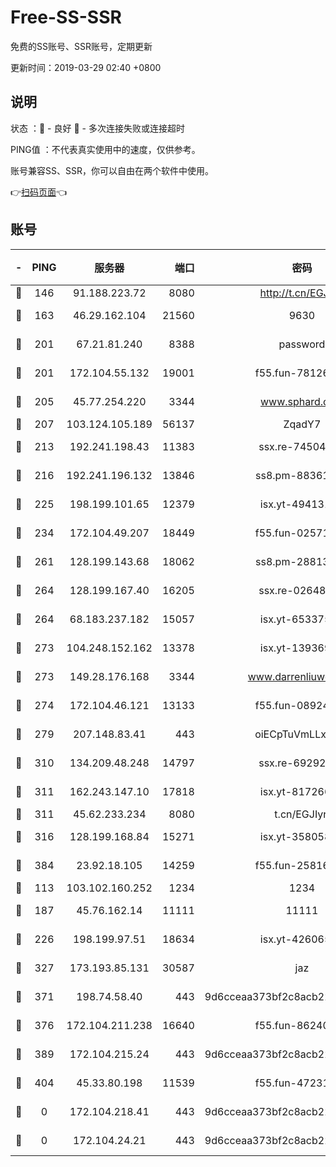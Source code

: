 # Free-SS-SSR

免费的SS账号、SSR账号，定期更新

更新时间：2019-03-29 02:40 +0800

## 说明

状态     ：🙂 - 良好 🙁 - 多次连接失败或连接超时

PING值   ：不代表真实使用中的速度，仅供参考。

账号兼容SS、SSR，你可以自由在两个软件中使用。

👉[扫码页面](https://liesauer.github.io/Free-SS-SSR/)👈

## 账号

|-|PING|服务器|端口|密码|加密方式|区域|
|:----:|:----:|:-----:|-----:|:----:|:----:|:----:|
|🙂|146|91.188.223.72|8080|http://t.cn/EGJIyrl|rc4-md5|RU|
|🙂|163|46.29.162.104|21560|9630|aes-128-ctr|RU|
|🙂|201|67.21.81.240|8388|password|aes-256-cfb|US|
|🙂|201|172.104.55.132|19001|f55.fun-78126963|aes-256-cfb|SG|
|🙂|205|45.77.254.220|3344|www.sphard.com|aes-256-cfb|SG|
|🙂|207|103.124.105.189|56137|ZqadY7|chacha20|US|
|🙂|213|192.241.198.43|11383|ssx.re-74504347|aes-256-cfb|US|
|🙂|216|192.241.196.132|13846|ss8.pm-88361455|aes-256-cfb|US|
|🙂|225|198.199.101.65|12379|isx.yt-49413164|aes-256-cfb|US|
|🙂|234|172.104.49.207|18449|f55.fun-02571373|aes-256-cfb|SG|
|🙂|261|128.199.143.68|18062|ss8.pm-28813046|aes-256-cfb|SG|
|🙂|264|128.199.167.40|16205|ssx.re-02648132|aes-256-cfb|SG|
|🙂|264|68.183.237.182|15057|isx.yt-65337564|aes-256-cfb|SG|
|🙂|273|104.248.152.162|13378|isx.yt-13936918|aes-256-cfb|SG|
|🙂|273|149.28.176.168|3344|www.darrenliuwei.com|aes-256-cfb|AU|
|🙂|274|172.104.46.121|13133|f55.fun-08924883|aes-256-cfb|SG|
|🙂|279|207.148.83.41|443|oiECpTuVmLLxk4Ts|aes-256-cfb|AU|
|🙂|310|134.209.48.248|14797|ssx.re-69292287|aes-256-cfb|US|
|🙂|311|162.243.147.10|17818|isx.yt-81726610|aes-256-cfb|US|
|🙂|311|45.62.233.234|8080|t.cn/EGJIyrl|rc4-md5|CA|
|🙂|316|128.199.168.84|15271|isx.yt-35805853|aes-256-cfb|SG|
|🙂|384|23.92.18.105|14259|f55.fun-25816002|aes-256-cfb|US|
|🙂|113|103.102.160.252|1234|1234|rc4-md5|JP|
|🙂|187|45.76.162.14|11111|11111|aes-256-cfb|SG|
|🙂|226|198.199.97.51|18634|isx.yt-42606522|aes-256-cfb|US|
|🙂|327|173.193.85.131|30587|jaz|aes-256-cfb|US|
|🙂|371|198.74.58.40|443|9d6cceaa373bf2c8acb22e60b6a58be6|aes-256-cfb|US|
|🙂|376|172.104.211.238|16640|f55.fun-86240791|aes-256-cfb|US|
|🙁|389|172.104.215.24|443|9d6cceaa373bf2c8acb22e60b6a58be6|aes-256-cfb|US|
|🙁|404|45.33.80.198|11539|f55.fun-47231627|aes-256-cfb|US|
|🙁|0|172.104.218.41|443|9d6cceaa373bf2c8acb22e60b6a58be6|aes-256-cfb|US|
|🙁|0|172.104.24.21|443|9d6cceaa373bf2c8acb22e60b6a58be6|aes-256-cfb|US|
